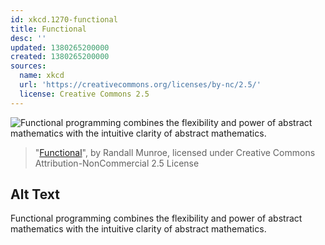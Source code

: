 ```yaml
---
id: xkcd.1270-functional
title: Functional
desc: ''
updated: 1380265200000
created: 1380265200000
sources:
  name: xkcd
  url: 'https://creativecommons.org/licenses/by-nc/2.5/'
  license: Creative Commons 2.5
---
```

![Functional programming combines the flexibility and power of abstract mathematics with the intuitive clarity of abstract mathematics.](https://imgs.xkcd.com/comics/functional.png)
> "[Functional](https://xkcd.com/1270/)", by Randall Munroe, licensed under Creative Commons Attribution-NonCommercial 2.5 License

## Alt Text
Functional programming combines the flexibility and power of abstract mathematics with the intuitive clarity of abstract mathematics.
